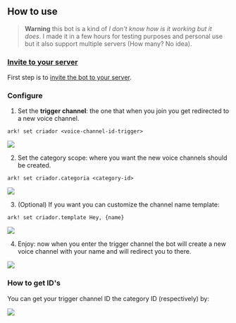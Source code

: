 ## How to use

> **Warning** this bot is a kind of _I don't know how is it working but it does_. I made it in a few hours for testing purposes and personal use but it also support multiple servers (How many? No idea).

### [Invite to your server](https://discord.com/api/oauth2/authorize?client_id=820379538499436615&permissions=8&scope=bot)

First step is to [invite the bot to your server](https://discord.com/api/oauth2/authorize?client_id=820379538499436615&permissions=8&scope=bot).

### Configure

1. Set the **trigger channel**: the one that when you join you get redirected to a new voice channel.

```
ark! set criador <voice-channel-id-trigger>
```

<kbd><img src="https://user-images.githubusercontent.com/51419598/191325652-255d8ed5-a249-47e2-b9f3-468ae5295e8e.png"></kbd>

2. Set the category scope: where you want the new voice channels should be created.

```
ark! set criador.categoria <category-id>
```

<kbd><img src="https://user-images.githubusercontent.com/51419598/191325512-672ed04e-7679-44b0-85bf-47760f41a855.png"></kbd>

3. (Optional) If you want you can customize the channel name template:

```
ark! set criador.template Hey, {name}
```

<kbd><img src="https://user-images.githubusercontent.com/51419598/191325573-ad1b58f3-708f-44c4-9cf4-2a520f66295c.png"></kbd>

4. Enjoy: now when you enter the trigger channel the bot will create a new voice channel with your name and will redirect you to there.

<kbd><img src="https://user-images.githubusercontent.com/51419598/191327019-e5e71bd5-6a15-4c49-9a9f-534b7943552f.gif"></kbd>

### How to get ID's

You can get your trigger channel ID the category ID (respectively) by:

<kbd><img src="https://user-images.githubusercontent.com/51419598/191327694-6bfc772e-4a80-4e20-a365-5fecc8b9e91b.gif"></kbd>
